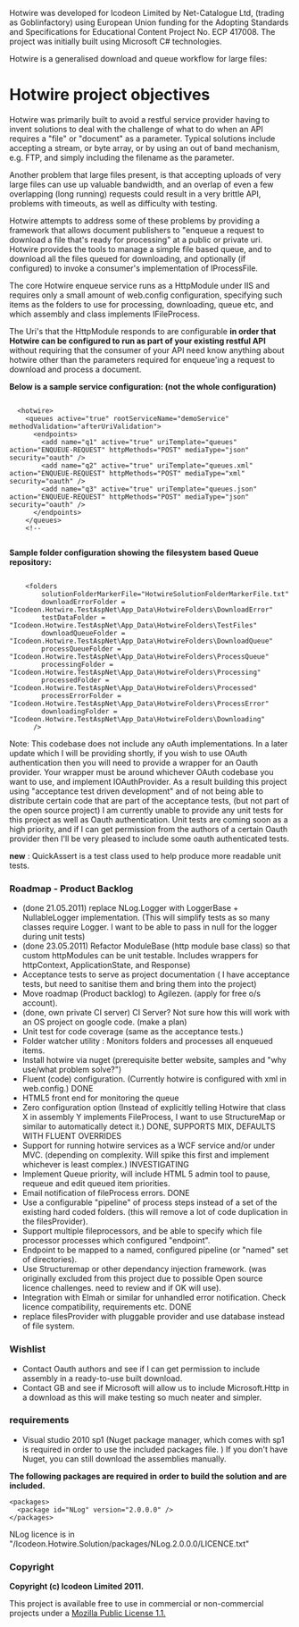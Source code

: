 Hotwire was developed for Icodeon Limited by Net-Catalogue Ltd, (trading as Goblinfactory) using European Union funding for the Adopting Standards and Specifications for Educational Content Project No. ECP 417008. The project was initially built using  Microsoft C# technologies.

Hotwire is a generalised download and queue workflow for large files:

# Hotwire project objectives #
Hotwire was primarily built to avoid a restful service provider having to invent solutions to deal with the challenge of what to do when an API requires a "file" or "document" as a parameter. Typical solutions include accepting a stream, or byte array, or by using an out of band mechanism, e.g. FTP, and simply including the filename as the parameter.

Another problem that large files present, is that accepting uploads of very large files can use up valuable bandwidth, and an overlap of even a few overlapping (long running) requests could result in a very brittle API, problems with timeouts, as well as difficulty with testing.

Hotwire attempts to address some of these problems by providing a framework that allows document publishers to "enqueue a request to download a file that's ready for processing" at a public or private uri. Hotwire provides the tools to manage a simple file based queue, and to download all the files queued for downloading, and optionally (if configured) to invoke a consumer's implementation of IProcessFile.

The core Hotwire enqueue service runs as a HttpModule under IIS and requires only a small amount of web.config configuration, specifying such items as the folders to use for processing, downloading, queue etc, and which assembly and class implements IFileProcess.

The Uri's that the HttpModule responds to are configurable **in order that Hotwire can be configured to run as part of your existing restful API** without requiring that the consumer of your API need know anything about hotwire other than the parameters required for enqueue'ing a request to download and process a document.

**Below is a sample service configuration: (not the whole configuration)**

```

  <hotwire>
    <queues active="true" rootServiceName="demoService" methodValidation="afterUriValidation"> 
      <endpoints>
        <add name="q1" active="true" uriTemplate="queues" action="ENQUEUE-REQUEST" httpMethods="POST" mediaType="json" security="oauth" />
        <add name="q2" active="true" uriTemplate="queues.xml" action="ENQUEUE-REQUEST" httpMethods="POST" mediaType="xml" security="oauth" />
        <add name="q3" active="true" uriTemplate="queues.json" action="ENQUEUE-REQUEST" httpMethods="POST" mediaType="json" security="oauth" />
      </endpoints>
    </queues>
    <!--  


```

**Sample folder configuration showing the filesystem based Queue repository:**

```

    <folders
        solutionFolderMarkerFile="HotwireSolutionFolderMarkerFile.txt"
        downloadErrorFolder =   "Icodeon.Hotwire.TestAspNet\App_Data\HotwireFolders\DownloadError"
        testDataFolder =        "Icodeon.Hotwire.TestAspNet\App_Data\HotwireFolders\TestFiles"
        downloadQueueFolder =   "Icodeon.Hotwire.TestAspNet\App_Data\HotwireFolders\DownloadQueue"
        processQueueFolder =    "Icodeon.Hotwire.TestAspNet\App_Data\HotwireFolders\ProcessQueue"
        processingFolder =      "Icodeon.Hotwire.TestAspNet\App_Data\HotwireFolders\Processing"
        processedFolder =       "Icodeon.Hotwire.TestAspNet\App_Data\HotwireFolders\Processed"
        processErrorFolder =    "Icodeon.Hotwire.TestAspNet\App_Data\HotwireFolders\ProcessError"
        downloadingFolder =     "Icodeon.Hotwire.TestAspNet\App_Data\HotwireFolders\Downloading"
      />

```

Note: This codebase does not include any oAuth implementations. In a later update which I will be providing shortly, if you wish to use OAuth authentication then you will need to provide a wrapper for an Oauth provider. Your wrapper must be around whichever OAuth codebase you want to use, and implement IOAuthProvider. As a result building this project using "acceptance test driven development" and of not being able to distribute certain code that are part of the acceptance tests, (but not part of the open source project) I am currently unable to provide any unit tests for this project as well as Oauth authentication. Unit tests are coming soon as a high priority, and if I can get permission from the authors of a certain Oauth provider then I'll be very pleased to include some oauth authenticated tests.

**new** : QuickAssert is a test class used to help produce more readable unit tests.

### Roadmap - Product Backlog ###

  * (done 21.05.2011) replace NLog.Logger with LoggerBase + NullableLogger implementation. (This will simplify tests as so many classes require Logger. I want to be able to pass in null for the logger during unit tests)
  * (done 23.05.2011) Refactor ModuleBase (http module base class) so that custom httpModules can be unit testable. Includes wrappers for httpContext, ApplicationState, and Response)
  * Acceptance tests to serve as project documentation ( I have acceptance tests, but need to sanitise them and bring them into the project)
  * Move roadmap (Product backlog) to Agilezen. (apply for free o/s account).
  * (done, own private CI server) CI Server? Not sure how this will work with an OS project on google code. (make a plan)
  * Unit test for code coverage (same as the acceptance tests.)
  * Folder watcher utility : Monitors folders and processes all enqueued items.
  * Install hotwire via nuget (prerequisite better website, samples and "why use/what problem solve?")
  * Fluent (code) configuration. (Currently hotwire is configured with xml in web.config.) DONE
  * HTML5 front end for monitoring the queue
  * Zero configuration option (Instead of explicitly telling Hotwire that class X in assembly Y implements FileProcess, I want to use StructureMap or similar to automatically detect it.) DONE, SUPPORTS MIX, DEFAULTS WITH FLUENT OVERRIDES
  * Support for running hotwire services as a WCF service and/or under MVC. (depending on complexity. Will spike this first and implement whichever is least complex.) INVESTIGATING
  * Implement Queue priority, will include HTML 5 admin tool to pause, requeue and edit queued item priorities.
  * Email notification of fileProcess errors. DONE
  * Use a configurable "pipeline" of process steps instead of a set of the existing hard coded folders. (this will remove a lot of code duplication in the filesProvider).
  * Support multiple fileprocessors, and be able to specify which file processor processes which configured "endpoint".
  * Endpoint to be mapped to a named, configured pipeline (or "named" set of directories).
  * Use Structuremap or other dependancy injection framework. (was originally excluded from this project due to possible Open source licence challenges. need to review and if OK will use).
  * Integration with Elmah or similar for unhandled error notification. Check licence compatibility, requirements etc. DONE
  * replace filesProvider with pluggable provider and use database instead of file system.

### Wishlist ###

  * Contact Oauth authors and see if I can get permission to include assembly in a ready-to-use built download.
  * Contact GB and see if Microsoft will allow us to include Microsoft.Http in a download as this will make testing so much neater and simpler.

### requirements ###

  * Visual studio 2010 sp1 (Nuget package manager, which comes with sp1 is required in order to use the included packages file. ) If you don't have Nuget, you can still download the assemblies manually.

**The following packages are required in order to build the solution and are included.**

```
<packages>
  <package id="NLog" version="2.0.0.0" />
</packages>
```

NLog licence is in "/Icodeon.Hotwire.Solution/packages/NLog.2.0.0.0/LICENCE.txt"

### Copyright ###

**Copyright (c) Icodeon Limited 2011.**

This project is available free to use in commercial or non-commercial projects under a [Mozilla Public License 1.1.](http://www.mozilla.org/MPL/MPL-1.1-annotated.html)